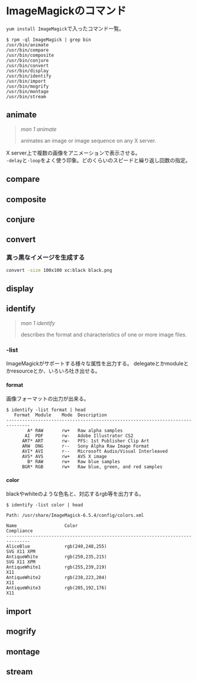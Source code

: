 # ImageMagickのコマンド

`yum install ImageMagick`で入ったコマンド一覧。

```console
$ rpm -ql ImageMagick | grep bin
/usr/bin/animate
/usr/bin/compare
/usr/bin/composite
/usr/bin/conjure
/usr/bin/convert
/usr/bin/display
/usr/bin/identify
/usr/bin/import
/usr/bin/mogrify
/usr/bin/montage
/usr/bin/stream
```

## animate

> _man 1 animate_
> 
> animates an image or image sequence on any X server.

X server上で複数の画像をアニメーションで表示させる。  
`-delay`と`-loop`をよく使う印象。どのくらいのスピードと繰り返し回数の指定。

## compare
## composite
## conjure
## convert

### 真っ黒なイメージを生成する

```sh
convert -size 100x100 xc:black black.png
```

## display
## identify

> _man 1 identify_
> 
> describes the format and characteristics of one or more image files.

### -list

ImageMagickがサポートする様々な属性を出力する。
delegateとかmoduleとかresourceとか、いろいろ吐き出せる。

#### format

画像フォーマットの出力が出来る。

```console
$ identify -list format | head
   Format  Module    Mode  Description
-------------------------------------------------------------------------------
        A* RAW       rw+   Raw alpha samples
       AI  PDF       rw-   Adobe Illustrator CS2
      ART* ART       rw-   PFS: 1st Publisher Clip Art
      ARW  DNG       r--   Sony Alpha Raw Image Format
      AVI* AVI       r--   Microsoft Audio/Visual Interleaved
      AVS* AVS       rw+   AVS X image
        B* RAW       rw+   Raw blue samples
      BGR* RGB       rw+   Raw blue, green, and red samples
```

#### color

blackやwhiteのような色名と、対応するrgb等を出力する。

```console
$ identify -list color | head

Path: /usr/share/ImageMagick-6.5.4/config/colors.xml

Name                  Color                                         Compliance
-------------------------------------------------------------------------------
AliceBlue             rgb(240,248,255)                              SVG X11 XPM
AntiqueWhite          rgb(250,235,215)                              SVG X11 XPM
AntiqueWhite1         rgb(255,239,219)                              X11
AntiqueWhite2         rgb(238,223,204)                              X11
AntiqueWhite3         rgb(205,192,176)                              X11
```

## import
## mogrify
## montage
## stream